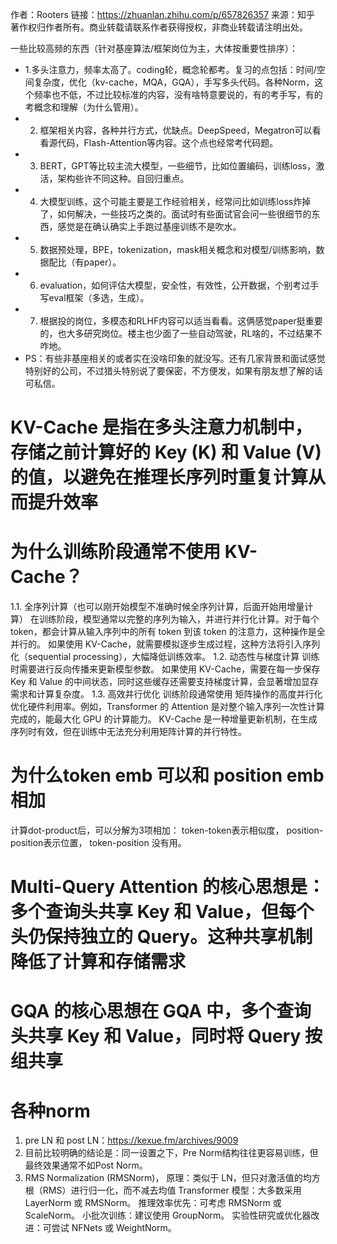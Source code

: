 作者：Rooters
链接：https://zhuanlan.zhihu.com/p/657826357
来源：知乎
著作权归作者所有。商业转载请联系作者获得授权，非商业转载请注明出处。

一些比较高频的东西（针对基座算法/框架岗位为主，大体按重要性排序）：
* 1.多头注意力，频率太高了。coding轮，概念轮都考。复习的点包括：时间/空间复杂度，优化（kv-cache，MQA，GQA），手写多头代码。各种Norm，这个频率也不低，不过比较标准的内容，没有啥特意要说的，有的考手写，有的考概念和理解（为什么管用）。
* 2. 框架相关内容，各种并行方式，优缺点。DeepSpeed，Megatron可以看看源代码，Flash-Attention等内容。这个点也经常考代码题。
*  3.  BERT，GPT等比较主流大模型，一些细节，比如位置编码，训练loss，激活，架构些许不同这种。自回归重点。
*  4.  大模型训练，这个可能主要是工作经验相关，经常问比如训练loss炸掉了，如何解决，一些技巧之类的。面试时有些面试官会问一些很细节的东西，感觉是在确认确实上手跑过基座训练不是吹水。
*  5.  数据预处理，BPE，tokenization，mask相关概念和对模型/训练影响，数据配比（有paper）。
*  6.  evaluation，如何评估大模型，安全性，有效性，公开数据，个别考过手写eval框架（多选，生成）。
*  7. 根据投的岗位，多模态和RLHF内容可以适当看看。这俩感觉paper挺重要的，也大多研究岗位。楼主也少面了一些自动驾驶，RL啥的，不过结果不咋地。
*  PS：有些非基座相关的或者实在没啥印象的就没写。还有几家背景和面试感觉特别好的公司，不过猎头特别说了要保密，不方便发，如果有朋友想了解的话可私信。


# KV-Cache 是指在多头注意力机制中，存储之前计算好的 Key (K) 和 Value (V) 的值，以避免在推理长序列时重复计算从而提升效率


# 为什么训练阶段通常不使用 KV-Cache？
1.1. 全序列计算（也可以刚开始模型不准确时候全序列计算，后面开始用增量计算）
在训练阶段，模型通常以完整的序列为输入，并进行并行化计算。对于每个 token，都会计算从输入序列中的所有 token 到该 token 的注意力，这种操作是全并行的。
如果使用 KV-Cache，就需要模拟逐步生成过程，这种方法将引入序列化（sequential processing），大幅降低训练效率。
1.2. 动态性与梯度计算
训练时需要进行反向传播来更新模型参数。
如果使用 KV-Cache，需要在每一步保存 Key 和 Value 的中间状态，同时这些缓存还需要支持梯度计算，会显著增加显存需求和计算复杂度。
1.3. 高效并行优化
训练阶段通常使用 矩阵操作的高度并行化 优化硬件利用率。例如，Transformer 的 Attention 是对整个输入序列一次性计算完成的，能最大化 GPU 的计算能力。
KV-Cache 是一种增量更新机制，在生成序列时有效，但在训练中无法充分利用矩阵计算的并行特性。

# 为什么token emb 可以和 position emb相加
计算dot-product后，可以分解为3项相加： token-token表示相似度， position-position表示位置， token-position 没有用。

# Multi-Query Attention 的核心思想是：多个查询头共享 Key 和 Value，但每个头仍保持独立的 Query。这种共享机制降低了计算和存储需求

# GQA 的核心思想在 GQA 中，多个查询头共享 Key 和 Value，同时将 Query 按组共享

# 各种norm
1. pre LN 和 post LN：https://kexue.fm/archives/9009
2. 目前比较明确的结论是：同一设置之下，Pre Norm结构往往更容易训练，但最终效果通常不如Post Norm。
3. RMS Normalization (RMSNorm)， 原理：类似于 LN，但只对激活值的均方根（RMS）进行归一化，而不减去均值
Transformer 模型：大多数采用 LayerNorm 或 RMSNorm。
推理效率优先：可考虑 RMSNorm 或 ScaleNorm。
小批次训练：建议使用 GroupNorm。
实验性研究或优化器改进：可尝试 NFNets 或 WeightNorm。

